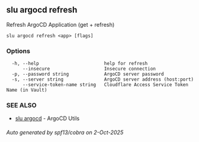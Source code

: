 ## slu argocd refresh

Refresh ArgoCD Application (get + refresh)

```
slu argocd refresh <app> [flags]
```

### Options

```
  -h, --help                        help for refresh
      --insecure                    Insecure connection
  -p, --password string             ArgoCD server password
  -s, --server string               ArgoCD server address (host:port)
      --service-token-name string   Cloudflare Access Service Token Name (in Vault)
```

### SEE ALSO

* [slu argocd](slu_argocd.md)	 - ArgoCD Utils

###### Auto generated by spf13/cobra on 2-Oct-2025
